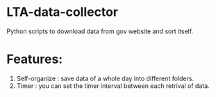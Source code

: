 # LTA-data-collector
Python scripts to download data from gov website and sort itself.

# Features: 
1. Self-organize : save data of a whole day into different folders. 
2. Timer : you can set the timer interval between each retrival of data.
